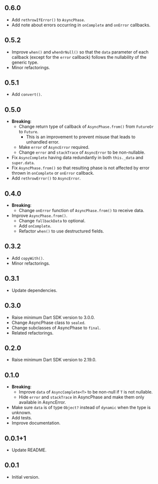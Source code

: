 ## 0.6.0

- Add `rethrowIfError()` to `AsyncPhase`.
- Add note about errors occurring in `onComplete` and `onError` callbacks.

## 0.5.2

- Improve `when()` and `whenOrNull()` so that the `data` parameter of each
  callback (except for the `error` callback) follows the nullability of the
  generic type.
- Minor refactorings.

## 0.5.1

- Add `convert()`.

## 0.5.0

- **Breaking**:
    - Change return type of callback of `AsyncPhase.from()` from `FutureOr` to `Future`.
        - This is an improvement to prevent misuse that leads to unhandled error. 
    - Make `error` of `AsyncError` required.
    - Change `error` and `stackTrace` of `AsyncError` to be non-nullable.
- Fix `AsyncComplete` having data redundantly in both `this._data` and `super.data`.
- Fix `AsyncPhase.from()` so that resulting phase is not affected by error thrown
  in `onComplete` or `onError` callback.
- Add `rethrowError()` to `AsyncError`.

## 0.4.0

- **Breaking**:
    - Change `onError` function of `AsyncPhase.from()` to receive data.
- Improve `AsyncPhase.from()`.
    - Change `fallbackData` to optional.
    - Add `onComplete`.
    - Refactor `when()` to use destructured fields.

## 0.3.2

- Add `copyWith()`.
- Minor refactorings.

## 0.3.1

- Update dependencies.

## 0.3.0

- Raise minimum Dart SDK version to 3.0.0.
- Change AsyncPhase class to `sealed`.
- Change subclasses of AsyncPhase to `final`.
- Related refactorings.

## 0.2.0

- Raise minimum Dart SDK version to 2.19.0.

## 0.1.0

- **Breaking**:
    - Improve `data` of `AsyncComplete<T>` to be non-null if `T` is not nullable.
    - Hide `error` and `stackTrace` in AsyncPhase and make them only available
      in AsyncError. 
- Make sure `data` is of type `Object?` instead of `dynamic` when the type is unknown.
- Add tests.
- Improve documentation.

## 0.0.1+1

- Update README.

## 0.0.1

- Initial version.
